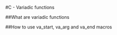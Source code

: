 #C - Variadic functions

##What are variadic functions

##How to use va_start, va_arg and va_end macros

